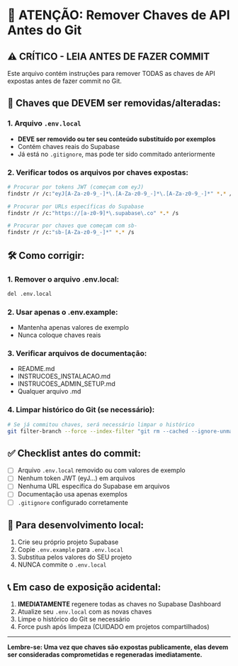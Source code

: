 # 🚨 ATENÇÃO: Remover Chaves de API Antes do Git

## ⚠️ CRÍTICO - LEIA ANTES DE FAZER COMMIT

Este arquivo contém instruções para remover TODAS as chaves de API expostas antes de fazer commit no Git.

## 🔑 Chaves que DEVEM ser removidas/alteradas:

### 1. Arquivo `.env.local`
- **DEVE ser removido ou ter seu conteúdo substituído por exemplos**
- Contém chaves reais do Supabase
- Já está no `.gitignore`, mas pode ter sido commitado anteriormente

### 2. Verificar todos os arquivos por chaves expostas:

```bash
# Procurar por tokens JWT (começam com eyJ)
findstr /r /c:"eyJ[A-Za-z0-9_-]*\.[A-Za-z0-9_-]*\.[A-Za-z0-9_-]*" *.* /s

# Procurar por URLs específicas do Supabase
findstr /r /c:"https://[a-z0-9]*\.supabase\.co" *.* /s

# Procurar por chaves que começam com sb-
findstr /r /c:"sb-[A-Za-z0-9_-]*" *.* /s
```

## 🛠️ Como corrigir:

### 1. Remover o arquivo .env.local:
```bash
del .env.local
```

### 2. Usar apenas o .env.example:
- Mantenha apenas valores de exemplo
- Nunca coloque chaves reais

### 3. Verificar arquivos de documentação:
- README.md
- INSTRUCOES_INSTALACAO.md
- INSTRUCOES_ADMIN_SETUP.md
- Qualquer arquivo .md

### 4. Limpar histórico do Git (se necessário):
```bash
# Se já commitou chaves, será necessário limpar o histórico
git filter-branch --force --index-filter "git rm --cached --ignore-unmatch .env.local" --prune-empty --tag-name-filter cat -- --all
```

## ✅ Checklist antes do commit:

- [ ] Arquivo `.env.local` removido ou com valores de exemplo
- [ ] Nenhum token JWT (eyJ...) em arquivos
- [ ] Nenhuma URL específica do Supabase em arquivos
- [ ] Documentação usa apenas exemplos
- [ ] `.gitignore` configurado corretamente

## 🔄 Para desenvolvimento local:

1. Crie seu próprio projeto Supabase
2. Copie `.env.example` para `.env.local`
3. Substitua pelos valores do SEU projeto
4. NUNCA commite o `.env.local`

## 📞 Em caso de exposição acidental:

1. **IMEDIATAMENTE** regenere todas as chaves no Supabase Dashboard
2. Atualize seu `.env.local` com as novas chaves
3. Limpe o histórico do Git se necessário
4. Force push após limpeza (CUIDADO em projetos compartilhados)

---

**Lembre-se: Uma vez que chaves são expostas publicamente, elas devem ser consideradas comprometidas e regeneradas imediatamente.** 